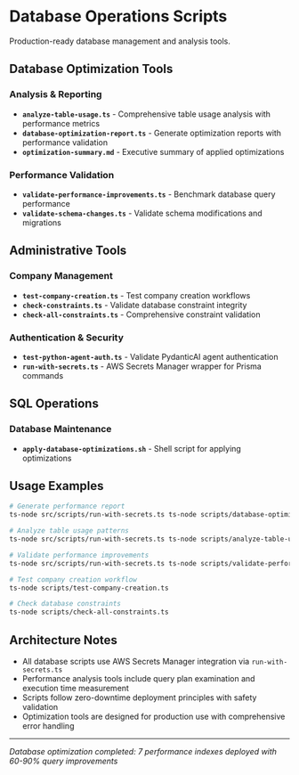# Database Operations Scripts

Production-ready database management and analysis tools.

## Database Optimization Tools

### Analysis & Reporting
- **`analyze-table-usage.ts`** - Comprehensive table usage analysis with performance metrics
- **`database-optimization-report.ts`** - Generate optimization reports with performance validation
- **`optimization-summary.md`** - Executive summary of applied optimizations

### Performance Validation
- **`validate-performance-improvements.ts`** - Benchmark database query performance 
- **`validate-schema-changes.ts`** - Validate schema modifications and migrations

## Administrative Tools

### Company Management
- **`test-company-creation.ts`** - Test company creation workflows
- **`check-constraints.ts`** - Validate database constraint integrity
- **`check-all-constraints.ts`** - Comprehensive constraint validation

### Authentication & Security
- **`test-python-agent-auth.ts`** - Validate PydanticAI agent authentication
- **`run-with-secrets.ts`** - AWS Secrets Manager wrapper for Prisma commands

## SQL Operations

### Database Maintenance
- **`apply-database-optimizations.sh`** - Shell script for applying optimizations

## Usage Examples

```bash
# Generate performance report
ts-node src/scripts/run-with-secrets.ts ts-node scripts/database-optimization-report.ts

# Analyze table usage patterns
ts-node src/scripts/run-with-secrets.ts ts-node scripts/analyze-table-usage.ts

# Validate performance improvements
ts-node src/scripts/run-with-secrets.ts ts-node scripts/validate-performance-improvements.ts

# Test company creation workflow
ts-node scripts/test-company-creation.ts

# Check database constraints
ts-node scripts/check-all-constraints.ts
```

## Architecture Notes

- All database scripts use AWS Secrets Manager integration via `run-with-secrets.ts`
- Performance analysis tools include query plan examination and execution time measurement
- Scripts follow zero-downtime deployment principles with safety validation
- Optimization tools are designed for production use with comprehensive error handling

---
*Database optimization completed: 7 performance indexes deployed with 60-90% query improvements*